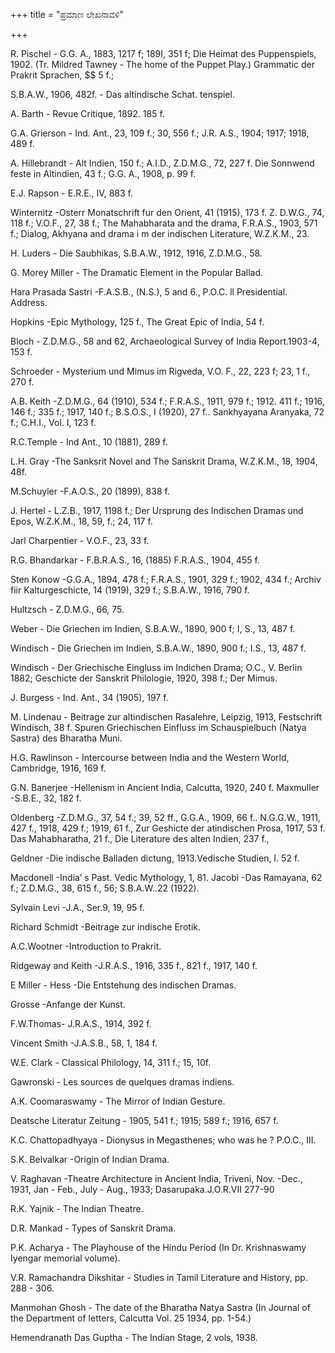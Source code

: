 +++
title = "ಪ್ರಮಾಣ ಲೇಖನಾವಳಿ"

+++

R. Pischel - G.G. A., 1883, 1217 f; 189I, 351 f; Die Heimat des Puppenspiels, 1902. (Tr. Mildred Tawney - The home of the Puppet Play.) Grammatic der Prakrit Sprachen, $$ 5 f.;

S.B.A.W., 1906, 482f. - Das altindische Schat. tenspiel.

A. Barth - Revue Critique, 1892. 185 f.

G.A. Grierson - Ind. Ant., 23, 109 f.; 30, 556 f.; J.R. A.S., 1904; 1917; 1918, 489 f.

A. Hillebrandt - Alt Indien, 150 f.; A.I.D., Z.D.M.G., 72, 227 f. Die Sonnwend feste in Altindien, 43 f.; G.G. A., 1908, p. 99 f.

E.J. Rapson - E.R.E., IV, 883 f.

Winternitz -Osterr Monatschrift fur den Orient, 41 (1915), 173 f. Z. D.W.G., 74, 118 f.; V.O.F., 27, 38 f.; The Mahabharata and the drama, F.R.A.S., 1903, 571 f.; Dialog, Akhyana and drama i m der indischen Literature, W.Z.K.M., 23.

H. Luders - Die Saubhikas, S.B.A.W., 1912, 1916, Z.D.M.G., 58.

G. Morey Miller - The Dramatic Element in the Popular Ballad.

Hara Prasada Sastri -F.A.S.B., (N.S.), 5 and 6., P.O.C. ll Presidential. Address.

Hopkins -Epic Mythology, 125 f., The Great Epic of India, 54 f.

Bloch - Z.D.M.G., 58 and 62, Archaeological Survey of India Report.1903-4, 153 f.

Schroeder - Mysterium und Mimus im Rigveda, V.O. F., 22, 223 f; 23, 1 f., 270 f.

A.B. Keith -Z.D.M.G., 64 (1910), 534 f.; F.R.A.S., 1911, 979 f.; 1912. 411 f.; 1916, 146 f.; 335 f.; 1917, 140 f.; B.S.O.S., I (1920), 27 f.. Sankhyayana Aranyaka, 72 f.; C.H.I., Vol. I, 123 f.

R.C.Temple - Ind Ant., 10 (1881), 289 f.

L.H. Gray -The Sanksrit Novel and The Sanskrit Drama, W.Z.K.M., 18, 1904, 48f.

M.Schuyler -F.A.O.S., 20 (1899), 838 f.

J. Hertel - L.Z.B., 1917, 1198 f.; Der Ursprung des Indischen Dramas und Epos, W.Z.K.M., 18, 59, f.; 24, 117 f.

Jarl Charpentier - V.O.F., 23, 33 f.

R.G. Bhandarkar - F.B.R.A.S., 16, (1885) F.R.A.S., 1904, 455 f.

Sten Konow -G.G.A., 1894, 478 f.; F.R.A.S., 1901, 329 f.; 1902, 434 f.; Archiv fiir Kalturgeschicte, 14 (1919), 329 f.; S.B.A.W., 1916, 790 f.

Hultzsch - Z.D.M.G., 66, 75.

Weber - Die Griechen im Indien, S.B.A.W., 1890, 900 f; I, S., 13, 487 f.

Windisch - Die Griechen im Indien, S.B.A.W., 1890, 900 f.; I.S., 13, 487 f.

Windisch - Der Griechische Eingluss im Indichen Drama; O.C., V. Berlin 1882; Geschicte der Sanskrit Philologie, 1920, 398 f.; Der Mimus.

J. Burgess - Ind. Ant., 34 (1905), 197 f.

M. Lindenau - Beitrage zur altindischen Rasalehre, Leipzig, 1913, Festschrift Windisch, 38 f. Spuren Griechischen Einfluss im Schauspielbuch (Natya Sastra) des Bharatha Muni.

H.G. Rawlinson - Intercourse between India and the Western World, Cambridge, 1916, 169 f.

G.N. Banerjee -Hellenism in Ancient India, Calcutta, 1920, 240 f. Maxmuller -S.B.E., 32, 182 f.

Oldenberg -Z.D.M.G., 37, 54 f.; 39, 52 ff., G.G.A., 1909, 66 f.. N.G.G.W., 1911, 427 f., 1918, 429 f.; 1919, 61 f., Zur Geshicte der atindischen Prosa, 1917, 53 f. Das Mahabharatha, 21 f., Die Literature des alten Indien, 237 f.,

Geldner -Die indische Balladen dictung, 1913.Vedische Studien, I. 52 f.

Macdonell -India’ s Past. Vedic Mythology, 1, 81. Jacobi -Das Ramayana, 62 f.; Z.D.M.G., 38, 615 f., 56; S.B.A.W..22 (1922).

Sylvain Levi -J.A., Ser.9, 19, 95 f.

Richard Schmidt -Beitrage zur indische Erotik.

A.C.Wootner -Introduction to Prakrit.

Ridgeway and Keith -J.R.A.S., 1916, 335 f., 821 f., 1917, 140 f.

E Miller - Hess -Die Entstehung des indischen Dramas.

Grosse -Anfange der Kunst.

F.W.Thomas- J.R.A.S., 1914, 392 f.

Vincent Smith -J.A.S.B., 58, 1, 184 f.

W.E. Clark - Classical Philology, 14, 311 f.; 15, 10f.

Gawronski - Les sources de quelques dramas indiens.

A.K. Coomaraswamy - The Mirror of Indian Gesture.

Deatsche Literatur Zeitung - 1905, 541 f.; 1915; 589 f.; 1916, 657 f.

K.C. Chattopadhyaya - Dionysus in Megasthenes; who was he ? P.O.C., III.

S.K. Belvalkar -Origin of Indian Drama.

V. Raghavan -Theatre Architecture in Ancient India, Triveni, Nov. -Dec., 1931, Jan - Feb., July - Aug., 1933; Dasarupaka.J.O.R.VII 277-90

R.K. Yajnik - The Indian Theatre.

D.R. Mankad - Types of Sanskrit Drama.

P.K. Acharya - The Playhouse of the Hindu Period (In Dr. Krishnaswamy Iyengar memorial volume).

V.R. Ramachandra Dikshitar - Studies in Tamil Literature and History, pp. 288 - 306.

Manmohan Ghosh - The date of the Bharatha Natya Sastra (In Journal of the Department of letters, Calcutta Vol. 25 1934, pp. 1-54.)

Hemendranath Das Guptha - The Indian Stage, 2 vols, 1938.



